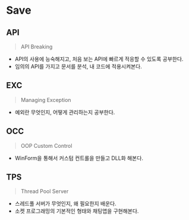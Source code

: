 # Save

## API
> API Breaking
- API의 사용에 능숙해지고, 처음 보는 API에 빠르게 적응할 수 있도록 공부한다.
- 임의의 API를 가지고 문서를 분석, 내 코드에 적용시켜본다.

## EXC
> Managing Exception
- 예외란 무엇인지, 어떻게 관리하는지 공부한다.

## OCC
> OOP Custom Control
- WinForm을 통해서 커스텀 컨트롤을 만들고 DLL화 해본다.

## TPS
> Thread Pool Server
- 스레드풀 서버가 무엇인지, 왜 필요한지 배운다.
- 소켓 프로그래밍의 기본적인 형태와 채팅앱을 구현해본다.